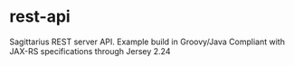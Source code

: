 # rest-api
Sagittarius REST server API. Example build in Groovy/Java Compliant with JAX-RS specifications through Jersey 2.24

